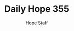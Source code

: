 ---
image: /assets/img/daily-hope-default-artwork.png
title: Daily Hope 355
number: 355
categories:
  - Daily Hope
author: Hope Staff
notes: Daily Hope 355
embed: >-
  <iframe style="border-radius:12px" src="https://open.spotify.com/embed/episode/5JZS4WIvXQK6jM756Cko8Y?utm_source=generator" width="100%" height="352" frameBorder="0" allowfullscreen="" allow="autoplay; clipboard-write; encrypted-media; fullscreen; picture-in-picture" loading="lazy"></iframe>
---